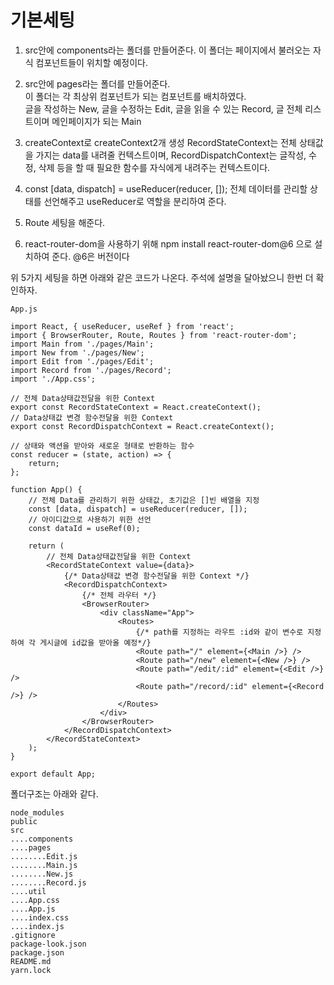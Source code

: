 # 기본세팅

1. src안에 components라는 폴더를 만들어준다.
   이 폴더는 페이지에서 불러오는 자식 컴포넌트들이 위치할 예정이다.

2. src안에 pages라는 폴더를 만들어준다.  
   이 폴더는 각 최상위 컴포넌트가 되는 컴포넌트를 배치하였다.  
   글을 작성하는 New, 글을 수정하는 Edit, 글을 읽을 수 있는 Record, 글 전체 리스트이며 메인페이지가 되는 Main

3. createContext로 createContext2개 생성
   RecordStateContext는 전체 상태값을 가지는 data를 내려줄 컨텍스트이며, RecordDispatchContext는 글작성, 수정, 삭제 등을 할 때 필요한 함수를 자식에게 내려주는 컨텍스트이다.

4. const [data, dispatch] = useReducer(reducer, []); 전체 데이터를 관리할 상태를 선언해주고 useReducer로 역할을 분리하여 준다.

5. Route 세팅을 해준다.

6. react-router-dom을 사용하기 위해 npm install react-router-dom@6 으로 설치하여 준다. @6은 버전이다

위 5가지 세팅을 하면 아래와 같은 코드가 나온다. 주석에 설명을 달아놨으니 한번 더 확인하자.

```
App.js

import React, { useReducer, useRef } from 'react';
import { BrowserRouter, Route, Routes } from 'react-router-dom';
import Main from './pages/Main';
import New from './pages/New';
import Edit from './pages/Edit';
import Record from './pages/Record';
import './App.css';

// 전체 Data상태값전달을 위한 Context
export const RecordStateContext = React.createContext();
// Data상태값 변경 함수전달을 위한 Context
export const RecordDispatchContext = React.createContext();

// 상태와 액션을 받아와 새로운 형태로 반환하는 함수
const reducer = (state, action) => {
    return;
};

function App() {
    // 전체 Data를 관리하기 위한 상태값, 초기값은 []빈 배열을 지정
    const [data, dispatch] = useReducer(reducer, []);
    // 아이디값으로 사용하기 위한 선언
    const dataId = useRef(0);

    return (
        // 전체 Data상태값전달을 위한 Context
        <RecordStateContext value={data}>
            {/* Data상태값 변경 함수전달을 위한 Context */}
            <RecordDispatchContext>
                {/* 전체 라우터 */}
                <BrowserRouter>
                    <div className="App">
                        <Routes>
                            {/* path를 지정하는 라우트 :id와 같이 변수로 지정하여 각 게시글에 id값을 받아올 예정*/}
                            <Route path="/" element={<Main />} />
                            <Route path="/new" element={<New />} />
                            <Route path="/edit/:id" element={<Edit />} />
                            <Route path="/record/:id" element={<Record />} />
                        </Routes>
                    </div>
                </BrowserRouter>
            </RecordDispatchContext>
        </RecordStateContext>
    );
}

export default App;
```

폴더구조는 아래와 같다.

```
node_modules
public
src
....components
....pages
........Edit.js
........Main.js
........New.js
........Record.js
....util
....App.css
....App.js
....index.css
....index.js
.gitignore
package-look.json
package.json
README.md
yarn.lock
```
